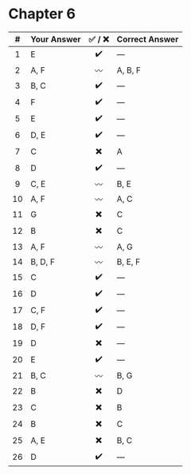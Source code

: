 # Chapter 6
|  #  | Your Answer | ✅ / ❌ | Correct Answer |
| :-: | :---------- | :---: | :------------- |
|  1  | E           |   ✔️  | —              |
|  2  | A, F        |   〰️  | A, B, F        |
|  3  | B, C        |   ✔️  | —              |
|  4  | F           |   ✔️  | —              |
|  5  | E           |   ✔️  | —              |
|  6  | D, E        |   ✔️  | —              |
|  7  | C           |   ✖️  | A              |
|  8  | D           |   ✔️  | —              |
|  9  | C, E        |   〰️  | B, E           |
|  10 | A, F        |   〰️  | A, C           |
|  11 | G           |   ✖️  | C              |
|  12 | B           |   ✖️  | C              |
|  13 | A, F        |   〰️  | A, G           |
|  14 | B, D, F     |   〰️  | B, E, F        |
|  15 | C           |   ✔️  | —              |
|  16 | D           |   ✔️  | —              |
|  17 | C, F        |   ✔️  | —              |
|  18 | D, F        |   ✔️  | —              |
|  19 | D           |   ✖️  | —              |
|  20 | E           |   ✔️  | —              |
|  21 | B, C        |   〰️  | B, G           |
|  22 | B           |   ✖️  | D              |
|  23 | C           |   ✖️  | B              |
|  24 | B           |   ✖️  | C              |
|  25 | A, E        |   ✖️  | B, C           |
|  26 | D           |   ✔️  | —              |
